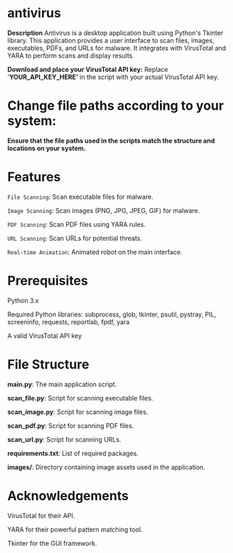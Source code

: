 # antivirus

**Description**
Antivirus is a desktop application built using Python's Tkinter library. This application provides a user interface to scan files, images, executables, PDFs, and URLs for malware. It integrates with VirusTotal and YARA to perform scans and display results.

**Download and place your VirusTotal API key:** Replace '**YOUR_API_KEY_HERE'** in the script with your actual VirusTotal API key.

# Change file paths according to your system:

**Ensure that the file paths used in the scripts match the structure and locations on your system.**

# Features
`File Scanning`: Scan executable files for malware.

`Image Scanning`: Scan images (PNG, JPG, JPEG, GIF) for malware.

`PDF Scanning`: Scan PDF files using YARA rules.

`URL Scanning`: Scan URLs for potential threats.

`Real-time Animation`: Animated robot on the main interface.

# Prerequisites
Python 3.x

Required Python libraries: subprocess, glob, tkinter, psutil, pystray, PIL, screeninfo, requests, reportlab, fpdf, yara

A valid VirusTotal API key

# File Structure
**main.py**: The main application script.

**scan_file.py**: Script for scanning executable files.

**scan_image.py**: Script for scanning image files.

**scan_pdf.py**: Script for scanning PDF files.

**scan_url.py**: Script for scanning URLs.

**requirements.txt**: List of required packages.

**images/**: Directory containing image assets used in the application.

# Acknowledgements
VirusTotal for their API.

YARA for their powerful pattern matching tool.

Tkinter for the GUI framework.
